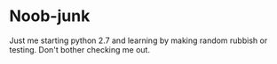 # Noob-junk
Just me starting python 2.7 and learning by making random rubbish or testing.
Don't bother checking me out.
